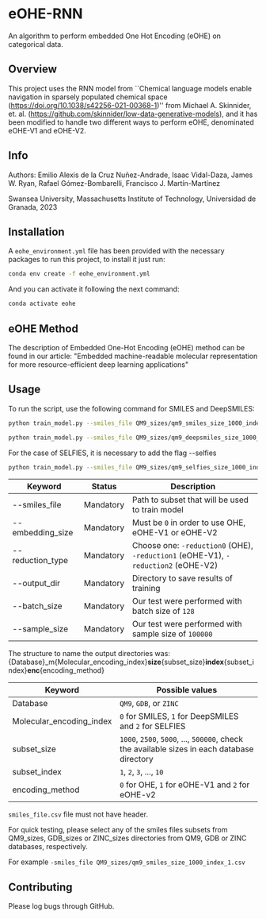 # eOHE-RNN

An algorithm to perform embedded One Hot Encoding (eOHE) on categorical data.

## Overview

This project uses the RNN model from ``Chemical language models enable navigation in sparsely populated chemical space (https://doi.org/10.1038/s42256-021-00368-1)'' from  Michael A. Skinnider, et. al. (https://github.com/skinnider/low-data-generative-models), and it has been modified to handle two different ways to perform eOHE, denominated eOHE-V1 and eOHE-V2.

## Info

Authors: Emilio Alexis de la Cruz Nuñez-Andrade, Isaac Vidal-Daza, James W. Ryan, Rafael Gómez-Bombarelli, Francisco J. Martín-Martínez


Swansea University, Massachusetts Institute of Technology, Universidad de Granada, 2023

## Installation

A `eohe_environment.yml` file has been provided with the necessary packages to run this project, to install it just run:

```bash
conda env create -f eohe_environment.yml
```
And you can activate it following the next command:

```bash
conda activate eohe
```

## eOHE Method

The description of Embedded One-Hot Encoding (eOHE) method can be found in our article:
"Embedded machine-readable molecular representation for more resource-efficient deep learning applications"



## Usage

To run the script, use the following command for SMILES and DeepSMILES:

```bash
python train_model.py --smiles_file QM9_sizes/qm9_smiles_size_1000_index_1.csv --embedding_size 0 --reduction_type reduction1 --output_dir QM9_m0_size_1000_index_1_enc_1 --batch_size 128 --sample_size 100000

python train_model.py --smiles_file QM9_sizes/qm9_deepsmiles_size_1000_index_1.csv --embedding_size 0 --reduction_type reduction1 --output_dir QM9_m1_size_1000_index_1_enc_1 --batch_size 128 --sample_size 100000

``` 
For the case of SELFIES, it is necessary to add the flag --selfies

```bash
python train_model.py --smiles_file QM9_sizes/qm9_selfies_size_1000_index_1.csv --selfies --embedding_size 0 --reduction_type reduction1 --output_dir QM9_m2_size_1000_index_1_enc_1 --batch_size 128 --sample_size 100000 
``` 

| Keyword          |  Status   | Description                                                                           |
|------------------|-----------|---------------------------------------------------------------------------------------|
| --smiles_file    | Mandatory | Path to subset that will be used to train model                                       |
| --embedding_size | Mandatory | Must be `0` in order to use OHE, eOHE-V1 or eOHE-V2                                   |
| --reduction_type | Mandatory | Choose one: `-reduction0` (OHE), `-reduction1` (eOHE-V1), `-reduction2` (eOHE-V2)     |
| --output_dir     | Mandatory | Directory to save results of training                                                 |
| --batch_size     | Mandatory | Our test were performed with batch size of `128`                                      |
| --sample_size    | Mandatory | Our test were performed with sample size of `100000`                                  |


The structure to name the output directories was:
{Database}_m{Molecular_encoding_index}__size__{subset_size}__index__{subset_index}__enc__{encoding_method}

| Keyword                    |  Possible values                                                                            |
|----------------------------|---------------------------------------------------------------------------------------------|
| Database                   |  `QM9`, `GDB`, or  `ZINC`                                                                   |
| Molecular_encoding_index   | `0` for SMILES, `1` for DeepSMILES and `2` for SELFIES                                      |
| subset_size                | `1000`, `2500`, `5000`, ..., `500000`, check the available sizes in each database directory |
| subset_index               | `1`, `2`, `3`, ..., `10`                                                                    |
| encoding_method            | `0` for OHE, `1` for eOHE-V1 and `2` for eOHE-v2                                            |



``smiles_file.csv`` file must not have header. 

For quick testing, please select any of the smiles files subsets from QM9_sizes, GDB_sizes or ZINC_sizes 
directories from QM9, GDB or ZINC databases, respectively.

For example
 ``-smiles_file QM9_sizes/qm9_smiles_size_1000_index_1.csv``

## Contributing

Please log bugs through GitHub.


